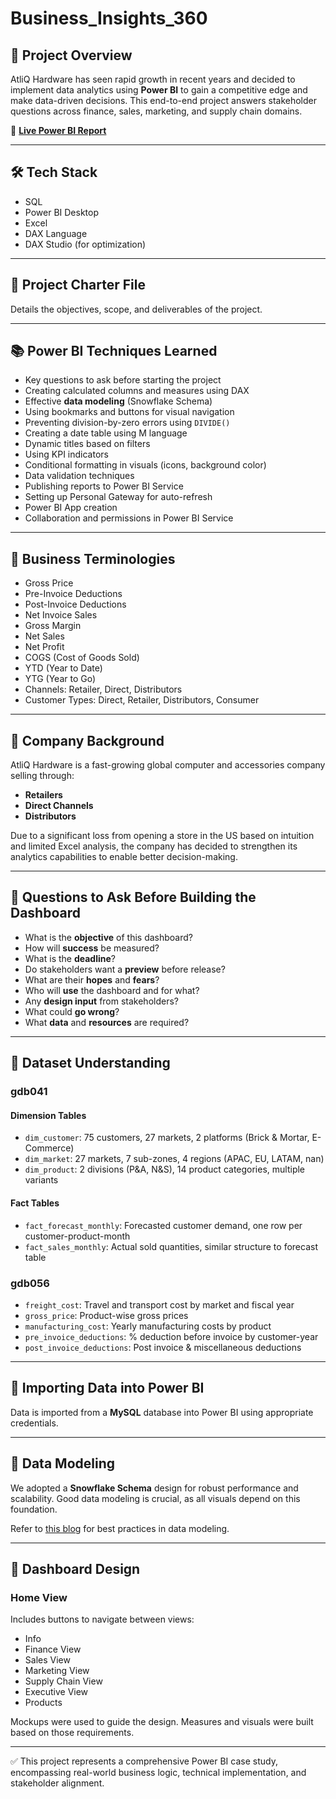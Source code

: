 # Business_Insights_360

## 📌 Project Overview
AtliQ Hardware has seen rapid growth in recent years and decided to implement data analytics using **Power BI** to gain a competitive edge and make data-driven decisions. This end-to-end project answers stakeholder questions across finance, sales, marketing, and supply chain domains.

🔗 **[Live Power BI Report](https://app.powerbi.com/view?r=eyJrIjoiMzFkMmJjODAtNDc2Ni00YmNkLWFkNDQtYzc0NjQ4MTM0ZmE4IiwidCI6ImM2ZTU0OWIzLTVmNDUtNDAzMi1hYWU5LWQ0MjQ0ZGM1YjJjNCJ9)**

---

## 🛠️ Tech Stack
- SQL  
- Power BI Desktop  
- Excel  
- DAX Language  
- DAX Studio (for optimization)  

---

## 📂 Project Charter File
Details the objectives, scope, and deliverables of the project.

---

## 📚 Power BI Techniques Learned
- Key questions to ask before starting the project
- Creating calculated columns and measures using DAX
- Effective **data modeling** (Snowflake Schema)
- Using bookmarks and buttons for visual navigation
- Preventing division-by-zero errors using `DIVIDE()`
- Creating a date table using M language
- Dynamic titles based on filters
- Using KPI indicators
- Conditional formatting in visuals (icons, background color)
- Data validation techniques
- Publishing reports to Power BI Service
- Setting up Personal Gateway for auto-refresh
- Power BI App creation
- Collaboration and permissions in Power BI Service

---

## 💼 Business Terminologies
- Gross Price  
- Pre-Invoice Deductions  
- Post-Invoice Deductions  
- Net Invoice Sales  
- Gross Margin  
- Net Sales  
- Net Profit  
- COGS (Cost of Goods Sold)  
- YTD (Year to Date)  
- YTG (Year to Go)  
- Channels: Retailer, Direct, Distributors  
- Customer Types: Direct, Retailer, Distributors, Consumer

---

## 🏢 Company Background
AtliQ Hardware is a fast-growing global computer and accessories company selling through:
- **Retailers**
- **Direct Channels**
- **Distributors**

Due to a significant loss from opening a store in the US based on intuition and limited Excel analysis, the company has decided to strengthen its analytics capabilities to enable better decision-making.

---

## 🎯 Questions to Ask Before Building the Dashboard
- What is the **objective** of this dashboard?
- How will **success** be measured?
- What is the **deadline**?
- Do stakeholders want a **preview** before release?
- What are their **hopes** and **fears**?
- Who will **use** the dashboard and for what?
- Any **design input** from stakeholders?
- What could **go wrong**?
- What **data** and **resources** are required?

---

## 🧩 Dataset Understanding

### gdb041

#### Dimension Tables
- `dim_customer`: 75 customers, 27 markets, 2 platforms (Brick & Mortar, E-Commerce)
- `dim_market`: 27 markets, 7 sub-zones, 4 regions (APAC, EU, LATAM, nan)
- `dim_product`: 2 divisions (P&A, N&S), 14 product categories, multiple variants

#### Fact Tables
- `fact_forecast_monthly`: Forecasted customer demand, one row per customer-product-month
- `fact_sales_monthly`: Actual sold quantities, similar structure to forecast table

### gdb056

- `freight_cost`: Travel and transport cost by market and fiscal year
- `gross_price`: Product-wise gross prices
- `manufacturing_cost`: Yearly manufacturing costs by product
- `pre_invoice_deductions`: % deduction before invoice by customer-year
- `post_invoice_deductions`: Post invoice & miscellaneous deductions

---

## 🔌 Importing Data into Power BI
Data is imported from a **MySQL** database into Power BI using appropriate credentials.

---

## 🧱 Data Modeling
We adopted a **Snowflake Schema** design for robust performance and scalability. Good data modeling is crucial, as all visuals depend on this foundation.

Refer to [this blog](https://www.sqlbi.com/articles/fundamentals-of-data-modeling/) for best practices in data modeling.

---

## 🎨 Dashboard Design

### Home View
Includes buttons to navigate between views:
- Info  
- Finance View  
- Sales View  
- Marketing View  
- Supply Chain View  
- Executive View  
- Products  

Mockups were used to guide the design. Measures and visuals were built based on those requirements.

---

✅ This project represents a comprehensive Power BI case study, encompassing real-world business logic, technical implementation, and stakeholder alignment.
